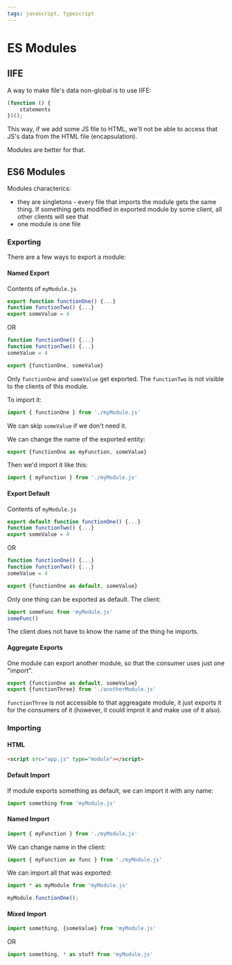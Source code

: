 ```yaml
---
tags: javascript, typescript
---
```


# ES Modules

## IIFE

A way to make file's data non-global is to use IIFE:

```js
(function () {
    statements
})();
```

This way, if we add some JS file to HTML, we'll not be able to access that JS's
data from the HTML file (encapsulation).

Modules are better for that.

## ES6 Modules

Modules characterics:

- they are singletons - every file that imports the module gets the same thing.
  If something gets modified in exported module by some client, all other
  clients will see that
- one module is one file

### Exporting

There are a few ways to export a module:

#### Named Export

Contents of `myModule.js`

```js
export function functionOne() {...}
function functionTwo() {...}
export someValue = 4
```

OR

```js
function functionOne() {...}
function functionTwo() {...}
someValue = 4

export {functionOne, someValue}
```

Only `functionOne` and `someValue` get exported. The `functionTwo` is not
visible to the clients of this module.

To import it:

```js
import { functionOne } from './myModule.js'
```

We can skip `someValue` if we don't need it.

We can change the name of the exported entity:

```js
export {functionOne as myFunction, someValue}
```

Then we'd import it like this:

```js
import { myFunction } from './myModule.js'
```

#### Export Default

Contents of `myModule.js`

```js
export default function functionOne() {...}
function functionTwo() {...}
export someValue = 4
```

OR

```js
function functionOne() {...}
function functionTwo() {...}
someValue = 4

export {functionOne as default, someValue}
```

Only one thing can be exported as default. The client:

```js
import someFunc from 'myModule.js'
someFunc()
```

The client does not have to know the name of the thing he imports.

#### Aggregate Exports

One module can export another module, so that the consumer uses just one
"import".

```js
export {functionOne as default, someValue}
export {functionThree} from './anotherModule.js'
```

`functionThree` is not accessible to that aggreagate module, it just exports it
for the consumers of it (however, it could improt it and make use of it also).

### Importing

#### HTML

```html
<script src="app.js" type="module"></script>
```

#### Default Import

If module exports something as default, we can import it with any name:

```js
import something from 'myModule.js'
```

#### Named Import

```js
import { myFunction } from './myModule.js'
```

We can change name in the client:

```js
import { myFunction as func } from './myModule.js'
```

We can import all that was exported:

```js
import * as myModule from 'myModule.js'

myModule.functionOne();
```

#### Mixed Import

```js
import something, {someValue} from 'myModule.js'
```

OR

```js
import something, * as stuff from 'myModule.js'
```